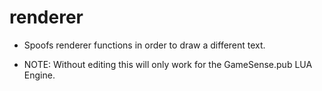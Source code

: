 # renderer
- Spoofs renderer functions in order to draw a different text.

- NOTE: Without editing this will only work for the GameSense.pub LUA Engine.
